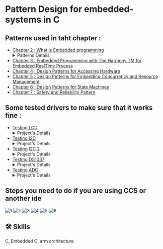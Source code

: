 
# Pattern Design for embedded-systems in C 
## Patterns used in taht chapter : 
- [Chapter 2 : What is Embedded programming ](Chapter_1-Project/)<details><summary>Patterns Details</summary>that file contains Client-Server Pattern, Push-Pop Pattern and Observer Pattern.</details>
- [Chapter 3 : Embedded Programming with The Harmony TM for Embedded RealTime Process](Chapter_1-Project/)
- [Chapter 4 : Design Patterns for Accessing Hardware](Chapter_2-Project/)
- [Chapter 5 : Design Patterns for Embedding Concurrency and Resource Management](Chapter_3-Project/)
- [Chapter 6 : Design Patterns for State Machines](Chapter_4-Project/)
- [Chapter 7 : Safety and Reliability Pattern](Chapter_5-Project/)

## Some tested drivers to make sure that it works fine : 
- [Testing LCD](Testing_SW_Layers/Testing_Drivers/APP/Testing_LCD/)<details><summary>Project's Details</summary>Using I2C LCD Serial Interface Module to control the LCD</details>
- [Testing I2C](Testing_SW_Layers/Testing_Drivers/APP/Testing_I2C/)<details><summary>Project's Details</summary>Using I2C LCD Serial Interface Module as GPIO expander and control LEDS with it</details>
- [Testing I2C 2 ](Testing_SW_Layers/Testing_Drivers/APP/Testing_I2C_2/)<details><summary>Project's Details</summary>Using I2C LCD Serial Interface Module as GPIO expander and control LEDS with it</details>
- [Testing DS1037](Testing_SW_Layers/Testing_Drivers/APP/Testing_DS1037/)<details><summary>Project's Details</summary>Using DS1037 i set the initial time and then read it every 3 second, this project test all the operations in my I2C driver .</details>
- [Testing ADC](Testing_SW_Layers/Testing_Drivers/APP/Testing_ADC)<details><summary>Project's Details</summary>Using the potentiometer on the module (I2C LCD Serial Interface) to test my driver .</details>

## Steps you need to do if you are using CCS or another ide


![1](https://user-images.githubusercontent.com/63866803/222526259-960e4c60-2f62-4480-9530-2af350e88dee.png)
![2](https://user-images.githubusercontent.com/63866803/222526260-67a399bc-ef22-4bd9-aed1-154a2a38027c.png)
![3](https://user-images.githubusercontent.com/63866803/222526262-faab5933-2d10-4353-be9a-31c2206a61de.png)
![4](https://user-images.githubusercontent.com/63866803/222526247-cfd451e3-874e-4ac8-9acc-5a64db1d3ebf.png)
![5](https://user-images.githubusercontent.com/63866803/222526257-3f7cf3d4-8698-46eb-add7-a1c8a523ed5b.png)
![6](https://user-images.githubusercontent.com/63866803/232917522-eb1c80d2-d17e-4941-a9f7-dd9b4a5542c5.PNG)




## 🛠 Skills
C, Embedded C, arm architecture

